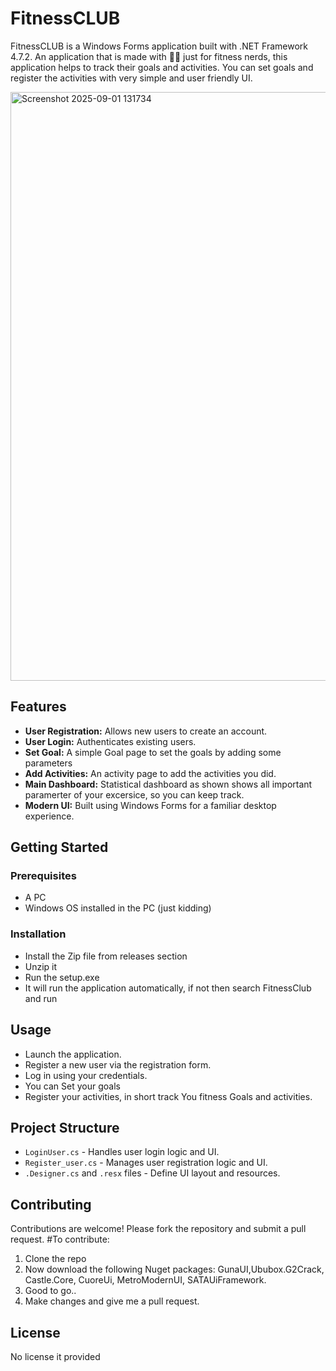 # FitnessCLUB

FitnessCLUB is a Windows Forms application built with .NET Framework 4.7.2. An application that is made with 🍗🍗 just for fitness nerds, this application helps to track their goals and activities. You can set goals and register the activities with very simple and user friendly UI. 

<img width="1331" height="942" alt="Screenshot 2025-09-01 131734" src="https://github.com/user-attachments/assets/46410c98-04bf-439d-912e-9a49469ade0c" />

## Features

- **User Registration:** Allows new users to create an account.
- **User Login:** Authenticates existing users.
- **Set Goal:** A simple Goal page to set the goals by adding some parameters
- **Add Activities:** An activity page to add the activities you did.
- **Main Dashboard:** Statistical dashboard as shown shows all important paramerter of your excersice, so you can keep track.
- **Modern UI:** Built using Windows Forms for a familiar desktop experience.

## Getting Started

### Prerequisites

- A PC
- Windows OS installed in the PC (just kidding)

### Installation

 - Install the Zip file from releases section
 - Unzip it
 - Run the setup.exe
 - It will run the application automatically, if not then search FitnessClub and run

   
## Usage

- Launch the application.
- Register a new user via the registration form.
- Log in using your credentials.
- You can Set your goals
- Register your activities, in short track You fitness Goals and activities.

## Project Structure

- `LoginUser.cs` - Handles user login logic and UI.
- `Register_user.cs` - Manages user registration logic and UI.
- `.Designer.cs` and `.resx` files - Define UI layout and resources.

## Contributing

Contributions are welcome! Please fork the repository and submit a pull request.
#To contribute:
 1. Clone the repo
 2. Now download the following Nuget packages: GunaUI,Ububox.G2Crack, Castle.Core, CuoreUi, MetroModernUI, SATAUiFramework.
 3. Good to go..
 4. Make changes and give me a pull request.

## License

No license it provided
   
